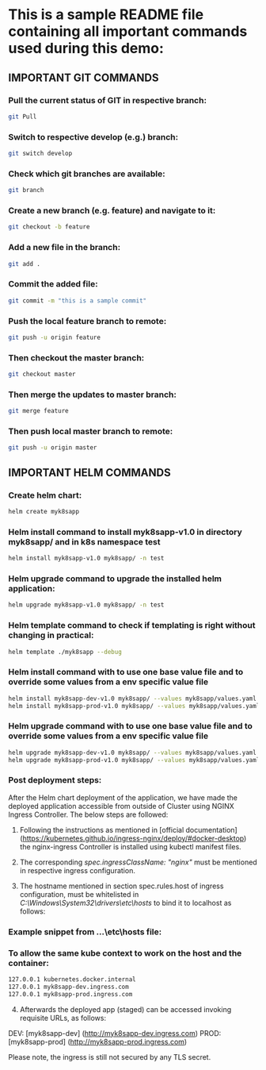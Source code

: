 # This is a sample README file containing all important commands used during this demo:
## IMPORTANT GIT COMMANDS

### Pull the current status of GIT in respective branch:
```bash
git Pull
```

### Switch to respective develop (e.g.) branch:
```bash
git switch develop
```

### Check which git branches are available:
```bash
git branch
```
### Create a new branch (e.g. feature) and navigate to it:
```bash
git checkout -b feature
```
### Add a new file in the branch:
```bash
git add .
```
### Commit the added file:
```bash
git commit -m "this is a sample commit"
```
### Push the local feature branch to remote:
```bash
git push -u origin feature
```
### Then checkout the master branch:
```bash
git checkout master
```
### Then merge the updates to master branch:
```bash
git merge feature
```
### Then push local master branch to remote:
```bash
git push -u origin master
```

## IMPORTANT HELM COMMANDS

### Create helm chart:
```bash
helm create myk8sapp
```

### Helm install command to install myk8sapp-v1.0 in directory myk8sapp/ and in k8s namespace test
```bash
helm install myk8sapp-v1.0 myk8sapp/ -n test
```

### Helm upgrade command to upgrade the installed helm application:
```bash
helm upgrade myk8sapp-v1.0 myk8sapp/ -n test
```

### Helm template command to check if templating is right without changing in practical:
```bash
helm template ./myk8sapp --debug
```

### Helm install command with to use one base value file and to override some values from a env specific value file
```bash
helm install myk8sapp-dev-v1.0 myk8sapp/ --values myk8sapp/values.yaml -f myk8sapp/values-dev.yaml -n dev
helm install myk8sapp-prod-v1.0 myk8sapp/ --values myk8sapp/values.yaml -f myk8sapp/values-dev.yaml -n prod
```

### Helm upgrade command with to use one base value file and to override some values from a env specific value file
```bash
helm upgrade myk8sapp-dev-v1.0 myk8sapp/ --values myk8sapp/values.yaml -f myk8sapp/values-dev.yaml -n dev
helm upgrade myk8sapp-prod-v1.0 myk8sapp/ --values myk8sapp/values.yaml -f myk8sapp/values-dev.yaml -n prod
```

### Post deployment steps:

After the Helm chart deployment of the application, we have made the deployed application accessible from outside of Cluster using NGINX
Ingress Controller. The below steps are followed:

1. Following the instructions as mentioned in [official documentation] (https://kubernetes.github.io/ingress-nginx/deploy/#docker-desktop) the nginx-ingress Controller is installed using kubectl manifest files.

2. The corresponding _spec.ingressClassName: "nginx"_ must be mentioned in respective ingress configuration.

3. The hostname mentioned in section spec.rules.host of ingress configuration, must be whitelisted in _C:\Windows\System32\drivers\etc\hosts_ to bind it to localhost as follows:

### Example snippet from ...\etc\hosts file:
### To allow the same kube context to work on the host and the container:
```bash 
127.0.0.1 kubernetes.docker.internal
127.0.0.1 myk8sapp-dev.ingress.com
127.0.0.1 myk8sapp-prod.ingress.com
```

4. Afterwards the deployed app (staged) can be accessed invoking requisite URLs, as follows:

DEV: [myk8sapp-dev] (http://myk8sapp-dev.ingress.com)
PROD:[myk8sapp-prod] (http://myk8sapp-prod.ingress.com) 

Please note, the ingress is still not secured by any TLS secret. 